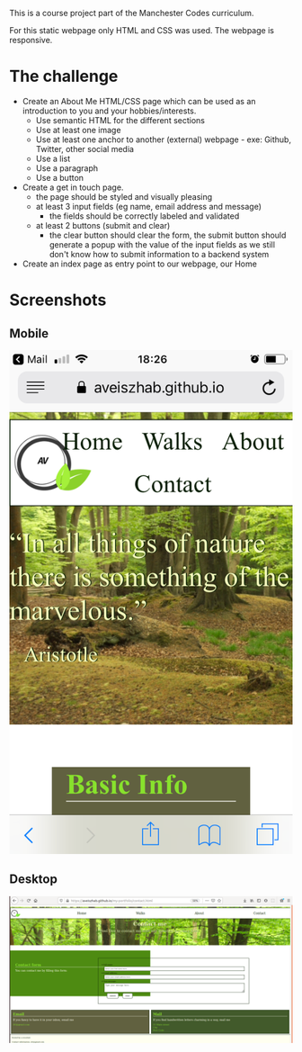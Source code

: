 This is a course project part of the Manchester Codes curriculum.

For this static webpage only HTML and CSS was used. The webpage is responsive.
# The challenge

*  Create an About Me HTML/CSS page which can be used as an introduction to you and your hobbies/interests.
    * Use semantic HTML for the different sections
    * Use at least one image
    * Use at least one anchor to another (external) webpage - exe: Github, Twitter, other social media
    * Use a list
    * Use a paragraph
    * Use a button
* Create a get in touch page.
    * the page should be styled and visually pleasing
    * at least 3 input fields (eg name, email address and message)
        * the fields should be correctly labeled and validated
    * at least 2 buttons (submit and clear)
        * the clear button should clear the form, the submit button should generate a popup with the value of the input fields as we still don't know how to submit information to a backend system
* Create an index page as entry point to our webpage, our Home

# Screenshots
## Mobile
![Mobile screenshot](./Mobile.PNG)   
## Desktop
![Desktop screenshot](./Desktop.png)  

   